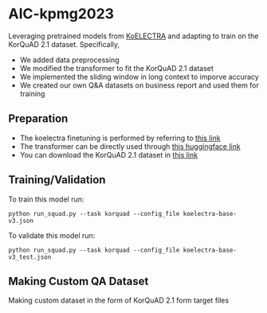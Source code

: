 # AIC-kpmg2023

Leveraging pretrained models from [KoELECTRA](https://github.com/monologg/KoELECTRA/tree/master/pretrain) and adapting to train on the KorQuAD 2.1 dataset. Specifically,
- We added data preprocessing
- We modified the transformer to fit the KorQuAD 2.1 dataset
- We implemented the sliding window in long context to imporve accuracy
- We created our own Q&A datasets on business report and used them for training

## Preparation
- The koelectra finetuning is performed by referring to [this link](https://github.com/monologg/KoELECTRA)
- The transformer can be directly used through [this huggingface link](https://github.com/huggingface/transformers)
- You can download the KorQuAD 2.1 dataset in [this link](https://korquad.github.io/)

## Training/Validation
To train this model run:
```
python run_squad.py --task korquad --config_file koelectra-base-v3.json
```
To validate this model run:
```
python run_squad.py --task korquad --config_file koelectra-base-v3_test.json
```
## Making Custom QA Dataset
Making custom dataset in the form of KorQuAD 2.1 form target files

